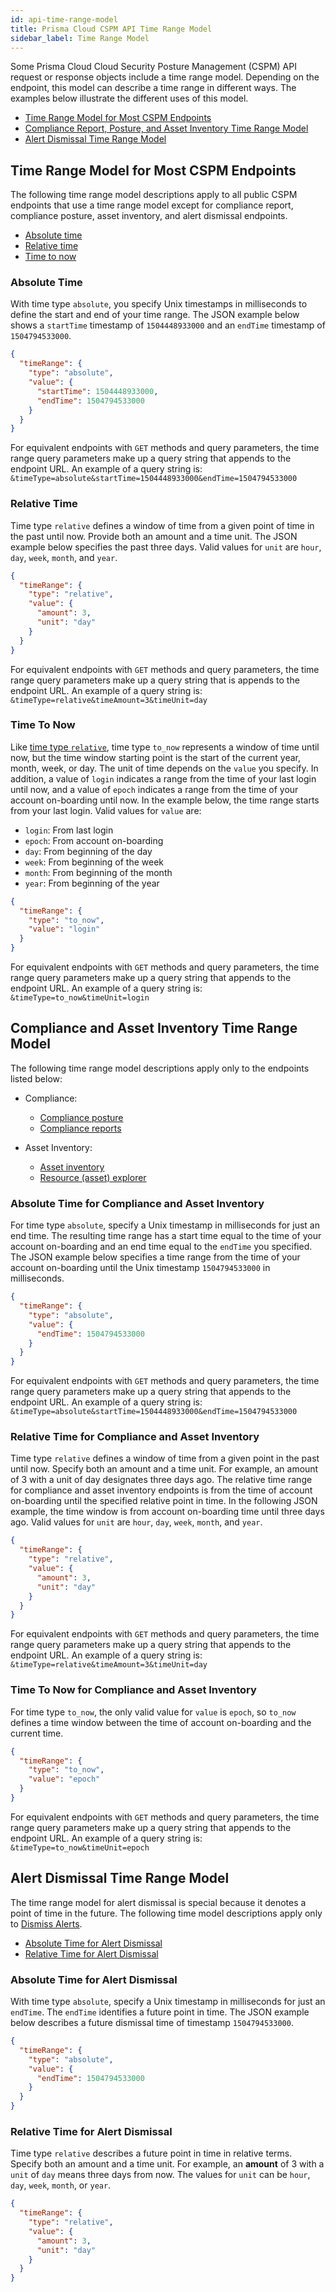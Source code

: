 ```yaml
---
id: api-time-range-model
title: Prisma Cloud CSPM API Time Range Model
sidebar_label: Time Range Model
---
```


Some Prisma Cloud Cloud Security Posture Management (CSPM) API request or response objects include a time range model. Depending on the endpoint, this model can describe a time range in different ways. The examples below illustrate the different uses of this model.

- [Time Range Model for Most CSPM Endpoints](#time-range-model-for-most-cspm-endpoints)
- [Compliance Report, Posture, and Asset Inventory Time Range Model](#compliance-report-posture-and-asset-inventory-time-range-model)
- [Alert Dismissal Time Range Model](#alert-dismissal-time-range-model)

## Time Range Model for Most CSPM Endpoints

​The following time range model descriptions apply to all public CSPM endpoints that use a time range model except for compliance report, compliance posture, asset inventory, and alert dismissal endpoints.

- [Absolute time](#absolute-time)
- [Relative time](#relative-time)
- [Time to now](#time-to-now)

### Absolute Time

With time type `absolute`, you specify Unix timestamps in milliseconds to define the start and end of your time range. The JSON example below shows a `startTime` timestamp of `1504448933000` and an `endTime` timestamp of `1504794533000`.

```json
{
  "timeRange": {
    "type": "absolute",
    "value": {
      "startTime": 1504448933000,
      "endTime": 1504794533000
    }
  }
}
```

For equivalent endpoints with `GET` methods and query parameters, the time range query parameters make up a query string that appends
to the endpoint URL. An example of a query string is: `&timeType=absolute&startTime=1504448933000&endTime=1504794533000`

### Relative Time

Time type `relative` defines a window of time from a given point of time in the past until now. Provide both an amount and a time unit. The JSON example below specifies the past three days. Valid values for `unit` are `hour`, `day`, `week`, `month`, and `year`.

```json
{
  "timeRange": {
    "type": "relative",
    "value": {
      "amount": 3,
      "unit": "day"
    }
  }
}
```

For equivalent endpoints with `GET` methods and query parameters, the time range query parameters make up a query string that is appends
to the endpoint URL. An example of a query string is: `&timeType=relative&timeAmount=3&timeUnit=day`

### Time To Now

Like [time type `relative`](#relative-time), time type `to_now` represents a window of time until now, but the time window starting point is the start of the current year, month, week, or day. The unit of time depends on the `value` you specify. In addition, a value of `login` indicates a range from the time of your last login until now, and a value of `epoch` indicates a range from the time of your account on-boarding until now. In the example below, the time range starts from your last login. Valid values for `value` are:

- `login`: From last login
- `epoch`: From account on-boarding
- `day`: From beginning of the day
- `week`: From beginning of the week
- `month`: From beginning of the month
- `year`: From beginning of the year

```json
{
  "timeRange": {
    "type": "to_now",
    "value": "login"
  }
}
```

​For equivalent endpoints with `GET` methods and query parameters, the time range query parameters make up a query string that appends
to the endpoint URL. An example of a query string is: `&timeType=to_now&timeUnit=login`

## Compliance and Asset Inventory Time Range Model

The following time range model descriptions apply only to the endpoints listed below:

- Compliance:

  - [Compliance posture](/cspm/api/compliance-posture)
  - [Compliance reports](/cspm/api/reports)

- Asset Inventory:
  - [Asset inventory](/cspm/api/asset-inventory)
  - [Resource (asset) explorer](/cspm/api/resource-explorer)

### Absolute Time for Compliance and Asset Inventory

​For time type `absolute`, specify a Unix timestamp in milliseconds for just an end time. The resulting time range has a start time equal to the time of your account on-boarding and an end time equal to the `endTime` you specified. The JSON example below specifies a time range from the time of your account on-boarding until the Unix timestamp `1504794533000` in milliseconds.

```json
{
  "timeRange": {
    "type": "absolute",
    "value": {
      "endTime": 1504794533000
    }
  }
}
```

For equivalent endpoints with `GET` methods and query parameters, the time range query parameters make up a query string that appends
to the endpoint URL. An example of a query string is: `&timeType=absolute&startTime=1504448933000&endTime=1504794533000`

### Relative Time for Compliance and Asset Inventory

Time type `relative` defines a window of time from a given point in the past until now. Specify both an amount and a time unit. For example, an amount of 3 with a unit of day designates three days ago. The relative time range for compliance and asset inventory endpoints is from the time of account on-boarding until the specified relative point in time. In the following JSON example, the time window is from account on-boarding time until three days ago. Valid values for `unit` are `hour`, `day`, `week`, `month`, and `year`.

```json
{
  "timeRange": {
    "type": "relative",
    "value": {
      "amount": 3,
      "unit": "day"
    }
  }
}
```

For equivalent endpoints with `GET` methods and query parameters, the time range query parameters make up a query string that appends to the endpoint URL. An example of a query string is: `&timeType=relative&timeAmount=3&timeUnit=day`

### Time To Now for Compliance and Asset Inventory

For time type `to_now`, the only valid value for `value` is `epoch`, so `to_now` defines a time window between the time of account on-boarding and the current time.

```json
{
  "timeRange": {
    "type": "to_now",
    "value": "epoch"
  }
}
```

For equivalent endpoints with `GET` methods and query parameters, the time range query parameters make up a query string that appends
to the endpoint URL. An example of a query string is: `&timeType=to_now&timeUnit=epoch`

## Alert Dismissal Time Range Model

The time range model for alert dismissal is special because it denotes a point of time in the future. The following time model descriptions apply only to [Dismiss Alerts](/cspm/api/dismiss-alerts/).

- [Absolute Time for Alert Dismissal](#absolute-time-for-alert-dismissal)
- [Relative Time for Alert Dismissal](#relative-time-for-alert-dismissal)

### Absolute Time for Alert Dismissal

With time type `absolute`, specify a Unix timestamp in milliseconds for just an `endTime`. The `endTime` identifies a future point in time. The JSON example below describes a future dismissal time of timestamp `1504794533000`.

```json
{
  "timeRange": {
    "type": "absolute",
    "value": {
      "endTime": 1504794533000
    }
  }
}
```

### Relative Time for Alert Dismissal

Time type `relative` describes a future point in time in relative terms. Specify both an amount and a time unit. For example, an **amount** of 3 with a `unit` of `day` means three days from now. The values for `unit` can be `hour`, `day`, `week`, `month`, or `year`.

```json
{
  "timeRange": {
    "type": "relative",
    "value": {
      "amount": 3,
      "unit": "day"
    }
  }
}
```
